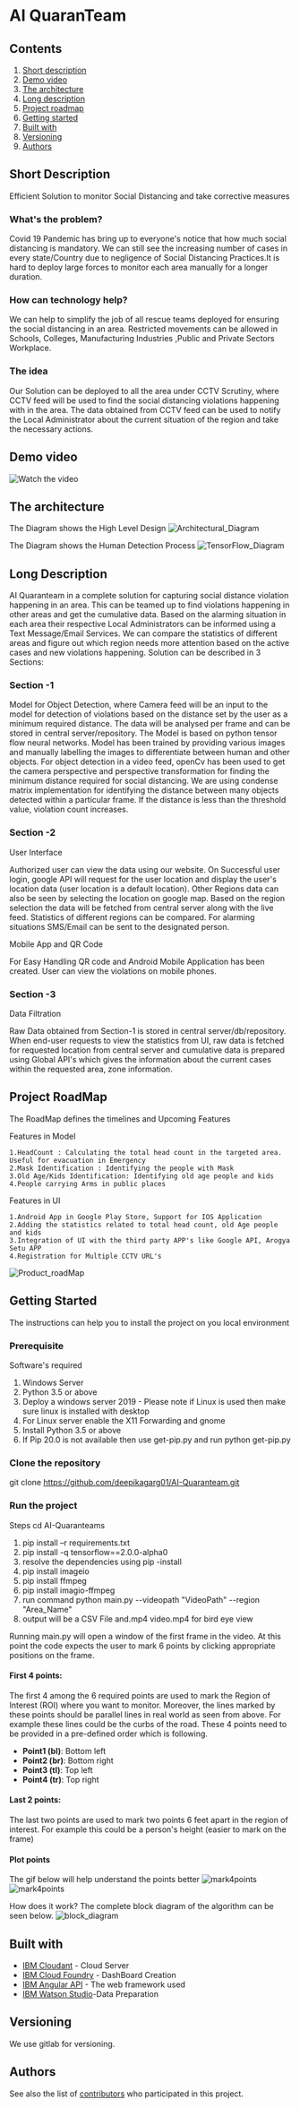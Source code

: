 # AI QuaranTeam

## Contents
1. [Short description](#short-description)
1. [Demo video](#demo-video)
1. [The architecture](#the-architecture)
1. [Long description](#long-description)
1. [Project roadmap](#project-roadmap)
1. [Getting started](#getting-started)
1. [Built with](#built-with)
1. [Versioning](#versioning)
1. [Authors](#Authors)


## Short Description
Efficient Solution to monitor Social Distancing and take corrective measures

### What's the problem?

Covid 19 Pandemic has bring up to everyone's  notice that how much social distancing is mandatory. We can still see the increasing number of cases in every state/Country due to negligence of Social Distancing Practices.It is hard to deploy large forces to monitor each area manually for a longer duration.

### How can technology help?

We can help to simplify the job of all rescue teams deployed for ensuring the social distancing in an area. Restricted movements can be allowed in Schools, Colleges, Manufacturing Industries ,Public and Private Sectors Workplace.

### The idea

Our Solution can be deployed to all the area under CCTV Scrutiny, where CCTV feed will be used to find the social distancing violations happening with in the area. The data obtained from CCTV feed can be used to notify the Local Administrator about the current situation of the region and take the necessary actions.

## Demo video
![Watch the video](demo_video/AI_Quaranteams_demo_video.gif)

## The architecture
The Diagram shows the High Level Design 
![Architectural_Diagram](documents/Architectural_Diagram.gif)

The Diagram shows the Human Detection Process
![TensorFlow_Diagram](documents/TensorFlow_Diagram.gif)

## Long Description
AI Quaranteam in a complete solution for capturing social distance violation happening in an area. This can be teamed up to find violations happening in other areas and get the cumulative data. Based on the alarming situation in each area their respective Local Administrators can be informed using a Text Message/Email Services. We can compare the statistics of different areas and figure out which region needs more attention based on the active cases and new violations happening.
Solution can be described in 3 Sections:

### Section -1 
Model for Object Detection, where Camera feed will be an input to the model for detection of  violations based on the distance set by the user as a minimum required  distance.
The data will be analysed per frame and can be stored in central server/repository.
The Model is based on python tensor flow neural networks. Model has been trained by providing various images and manually labelling the images to differentiate between human and other objects. For object detection in a video feed, openCv has been used to get the camera perspective and perspective transformation for finding the minimum distance required for social distancing. We are using condense matrix implementation for identifying the distance between many objects detected within a particular frame. If the distance is less than the threshold value, violation count increases.


### Section -2 
User Interface

Authorized user can view the data using our website. On Successful user login, google API will request for the user location and display the user's location data (user location is a default location). Other Regions data can also be seen by selecting the location on google map.
Based on the region selection the data will be fetched from central server along with the live feed. Statistics of different regions can be compared. For alarming situations SMS/Email can be sent to the designated person.

Mobile App and QR Code 

For Easy Handling QR code and  Android Mobile Application has been created. User can view the violations on mobile phones.

### Section -3 
Data Filtration 

Raw Data obtained from Section-1 is stored in central server/db/repository. When end-user requests to view the statistics from UI, raw data is fetched for requested location  from central server and  cumulative data is prepared using Global API's which gives the information about the current cases within the requested area, zone information.

## Project RoadMap
The RoadMap  defines the timelines and Upcoming Features

Features in Model 

    1.HeadCount : Calculating the total head count in the targeted area. Useful for evacuation in Emergency 
    2.Mask Identification : Identifying the people with Mask 
    3.Old Age/Kids Identification: Identifying old age people and kids 
    4.People carrying Arms in public places 
    
	
Features in UI 

    1.Android App in Google Play Store, Support for IOS Application 
    2.Adding the statistics related to total head count, old Age people and kids
    3.Integration of UI with the third party APP's like Google API, Arogya Setu APP
    4.Registration for Multiple CCTV URL's
	
![Product_roadMap](documents/Product_RoadMap.gif)
	
## Getting Started 
The instructions can help you to install the project on you local environment

### Prerequisite 

Software's required 
1. Windows Server
2. Python 3.5 or above 
3. Deploy a windows server 2019 - Please note if Linux is used then make sure linux is installed with desktop 
4. For Linux server enable the X11 Forwarding and gnome 
5. Install Python 3.5 or above 
5. If Pip 20.0 is not available then use get-pip.py 
   and run python get-pip.py


### Clone the repository

git clone https://github.com/deepikagarg01/AI-Quaranteam.git

### Run the project

Steps 
cd AI-Quaranteams
1. pip install –r requirements.txt
2. pip install -q tensorflow==2.0.0-alpha0
3. resolve the dependencies using pip -install
4. pip install imageio
5. pip install ffmpeg
6. pip install imagio-ffmpeg
7. run command python main.py --videopath "VideoPath" --region "Area_Name"
8. output will be a CSV File and.mp4 video.mp4 for bird eye view


Running main.py will open a window of the first frame in the video. At this point the code expects the user to mark 6 points by clicking appropriate positions on the frame.

#### First 4 points:
The first 4 among the 6 required points are used to mark the Region of Interest (ROI) where you want to monitor. Moreover, the lines marked by these points should be parallel lines in real world as seen from above. For example these lines could be the curbs of the road.
These 4 points need to be provided in a pre-defined order which is following.

* __Point1 (bl)__: Bottom left
* __Point2 (br)__: Bottom right
* __Point3 (tl)__: Top left
* __Point4 (tr)__: Top right

#### Last 2 points:
The last two points are used to mark two points 6 feet apart in the region of interest. For example this could be a person's height (easier to mark on the frame)

#### Plot points
The gif below will help understand the points better
![mark4points](images/mark4points.gif)
![mark4points](images/Pedestrian.gif)

How does it work?
The complete block diagram of the algorithm can be seen below.
![block_diagram](images/block_diagram.gif)


## Built with

* [IBM Cloudant](https://cloud.ibm.com/catalog?search=cloudant#search_results) - Cloud Server
* [IBM Cloud Foundry](https://www.cloudfoundry.org/the-foundry/ibm-cloud-foundry) - DashBoard Creation 
* [IBM Angular API](https://www.ibm.com/cloud/blog/simple-angular-node-application) - The web framework used
* [IBM Watson Studio](https://www.ibm.com/nz-en/cloud/watson-studio?p1=Search&p4=43700054671159508&p5=e&cm_mmc=Search_Google-_-1S_1S-_-AS_NZ-_-ibm%20watson%20studio_e&cm_mmca7=71700000068276508&cm_mmca8=kwd-432445750759&cm_mmca9=Cj0KCQjw_ez2BRCyARIsAJfg-ksmZhituSfmmlAIteaRI0-POBdzOZzWNp5b9gGKIhdS9IWPh-WyjEgaAq4yEALw_wcB&cm_mmca10=439146385192&cm_mmca11=e&gclid=Cj0KCQjw_ez2BRCyARIsAJfg-ksmZhituSfmmlAIteaRI0-POBdzOZzWNp5b9gGKIhdS9IWPh-WyjEgaAq4yEALw_wcB&gclsrc=aw.ds)-Data Preparation

## Versioning

We use gitlab for versioning. 

## Authors
See also the list of [contributors](https://github.com/deepikagarg01/AI-Quaranteams/graphs/contributors) who participated in this project.











